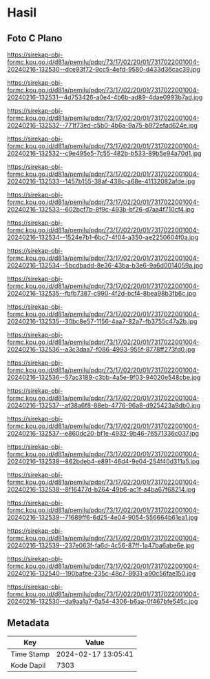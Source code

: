 # Hasil

## Foto C Plano

https://sirekap-obj-formc.kpu.go.id/d81a/pemilu/pdpr/73/17/02/20/01/7317022001004-20240216-132530--dce93f72-9cc5-4efd-9580-d433d36cac39.jpg

https://sirekap-obj-formc.kpu.go.id/d81a/pemilu/pdpr/73/17/02/20/01/7317022001004-20240216-132531--4d753426-a0e4-4b6b-ad89-4dae0993b7ad.jpg

https://sirekap-obj-formc.kpu.go.id/d81a/pemilu/pdpr/73/17/02/20/01/7317022001004-20240216-132532--771f73ed-c5b0-4b6a-9a75-b972efad624e.jpg

https://sirekap-obj-formc.kpu.go.id/d81a/pemilu/pdpr/73/17/02/20/01/7317022001004-20240216-132532--c9e495e5-7c55-482b-b533-89b5e94a70d1.jpg

https://sirekap-obj-formc.kpu.go.id/d81a/pemilu/pdpr/73/17/02/20/01/7317022001004-20240216-132533--1457b155-38af-438c-a68e-41132082afde.jpg

https://sirekap-obj-formc.kpu.go.id/d81a/pemilu/pdpr/73/17/02/20/01/7317022001004-20240216-132533--602bcf7b-8f9c-493b-bf26-d7aa4f710cf4.jpg

https://sirekap-obj-formc.kpu.go.id/d81a/pemilu/pdpr/73/17/02/20/01/7317022001004-20240216-132534--1524e7b1-6bc7-4f04-a350-ae2250604f0a.jpg

https://sirekap-obj-formc.kpu.go.id/d81a/pemilu/pdpr/73/17/02/20/01/7317022001004-20240216-132534--5bcdbadd-8e36-43ba-b3e6-9a6d0014059a.jpg

https://sirekap-obj-formc.kpu.go.id/d81a/pemilu/pdpr/73/17/02/20/01/7317022001004-20240216-132535--fbfb7387-c990-4f2d-bcf4-8bea98b3fb6c.jpg

https://sirekap-obj-formc.kpu.go.id/d81a/pemilu/pdpr/73/17/02/20/01/7317022001004-20240216-132535--30bc8e57-1156-4aa7-82a7-fb3755c47a2b.jpg

https://sirekap-obj-formc.kpu.go.id/d81a/pemilu/pdpr/73/17/02/20/01/7317022001004-20240216-132536--a3c3daa7-f086-4993-955f-8778ff273fd0.jpg

https://sirekap-obj-formc.kpu.go.id/d81a/pemilu/pdpr/73/17/02/20/01/7317022001004-20240216-132536--57ac3189-c3bb-4a5e-9f03-94020e548cbe.jpg

https://sirekap-obj-formc.kpu.go.id/d81a/pemilu/pdpr/73/17/02/20/01/7317022001004-20240216-132537--af38a6f8-88eb-4776-96a8-d925423a9db0.jpg

https://sirekap-obj-formc.kpu.go.id/d81a/pemilu/pdpr/73/17/02/20/01/7317022001004-20240216-132537--e860dc20-bf1e-4932-9b46-76571336c037.jpg

https://sirekap-obj-formc.kpu.go.id/d81a/pemilu/pdpr/73/17/02/20/01/7317022001004-20240216-132538--862bdeb4-e891-46d4-9e04-254f40d311a5.jpg

https://sirekap-obj-formc.kpu.go.id/d81a/pemilu/pdpr/73/17/02/20/01/7317022001004-20240216-132538--8f16477d-b264-49b6-ac1f-a4ba67f68214.jpg

https://sirekap-obj-formc.kpu.go.id/d81a/pemilu/pdpr/73/17/02/20/01/7317022001004-20240216-132539--71689ff6-6d25-4e04-9054-556664b61ea1.jpg

https://sirekap-obj-formc.kpu.go.id/d81a/pemilu/pdpr/73/17/02/20/01/7317022001004-20240216-132539--237e063f-fa6d-4c56-87ff-1a47ba6abe6e.jpg

https://sirekap-obj-formc.kpu.go.id/d81a/pemilu/pdpr/73/17/02/20/01/7317022001004-20240216-132540--190bafee-235c-48c7-8931-a90c56fae150.jpg

https://sirekap-obj-formc.kpu.go.id/d81a/pemilu/pdpr/73/17/02/20/01/7317022001004-20240216-132530--da9aa1a7-0a54-4306-b6aa-0f467bfe545c.jpg


## Metadata

| Key        | Value               |
| ---------- | ------------------- |
| Time Stamp | 2024-02-17 13:05:41 |
| Kode Dapil | 7303                |



